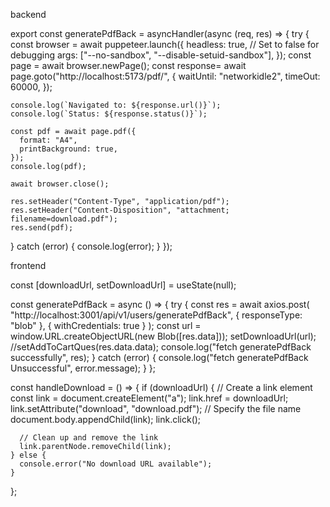 backend  


export const generatePdfBack = asyncHandler(async (req, res) => {
  try {
    const browser = await puppeteer.launch({
      headless: true, // Set to false for debugging
      args: ["--no-sandbox", "--disable-setuid-sandbox"],
    });
    const page = await browser.newPage();
   const response= await page.goto("http://localhost:5173/pdf/", {
      waitUntil: "networkidle2",
      timeOut: 60000,
    });

    console.log(`Navigated to: ${response.url()}`);
    console.log(`Status: ${response.status()}`);

    const pdf = await page.pdf({
      format: "A4",
      printBackground: true,
    });
    console.log(pdf);

    await browser.close();

    res.setHeader("Content-Type", "application/pdf");
    res.setHeader("Content-Disposition", "attachment; filename=download.pdf");
    res.send(pdf);
  } catch (error) {
    console.log(error);
  }
});


frontend

const [downloadUrl, setDownloadUrl] = useState(null);



const generatePdfBack = async () => {
    try {
      const res = await axios.post(
        "http://localhost:3001/api/v1/users/generatePdfBack",
        { responseType: "blob" },
        { withCredentials: true }
      );
      const url = window.URL.createObjectURL(new Blob([res.data]));
      setDownloadUrl(url);
      //setAddToCartQues(res.data.data);
      console.log("fetch generatePdfBack successfully", res);
    } catch (error) {
      console.log("fetch generatePdfBack Unsuccessful", error.message);
    }
  };

  const handleDownload = () => {
    if (downloadUrl) {
      // Create a link element
      const link = document.createElement("a");
      link.href = downloadUrl;
      link.setAttribute("download", "download.pdf"); // Specify the file name
      document.body.appendChild(link);
      link.click();

      // Clean up and remove the link
      link.parentNode.removeChild(link);
    } else {
      console.error("No download URL available");
    }
  };
